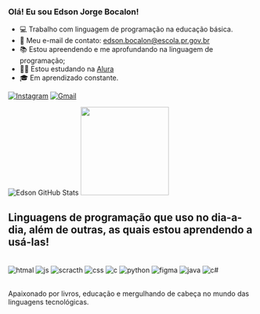 
### Olá! Eu sou Edson Jorge Bocalon!
* 💻 Trabalho com linguagem de programação na educação básica.
* 📧 Meu e-mail de contato: edson.bocalon@escola.pr.gov.br
* 📚 Estou apreendendo e me aprofundando na linguagem de programação;
* 👨‍💻 Estou estudando na [Alura](https://cursos.alura.com.br/edutech)
* 🎓 Em aprendizado constante.

[![Instagram](https://img.shields.io/badge/Instagram-E4405F?style=for-the-badge&logo=instagram&logoColor=white)](https://instagram.com/bocalonedson)
[![Gmail](https://img.shields.io/badge/Gmail-D14836?style=for-the-badge&logo=gmail&logoColor=white)](mailto:edson.bocalon@escola.pr.gov.br)

![Edson GitHub Stats](https://github-readme-stats.vercel.app/api?username=edsonbocalon&theme=blue-green)
<img height="180em" src="https://github-readme-stats.vercel.app/api/top-langs/?username=edsonbocalon&layout=compact&langs_count=7&theme=blue-green">
                                                                                                                        
## Linguagens de programação que uso no dia-a-dia, além de outras, as quais estou aprendendo a usá-las!

<div style="display: inline_block"><br/>
    <img align="center" alt="htmal" src="https://img.shields.io/badge/HTML-E34F26?style=for-the-badge&logo=html5&logoColor=white"/>
    <img align="center" alt="js" src="https://img.shields.io/badge/JavaScript-F7DF1E?style=for-the-badge&logo=javascript&logoColor=black"/>
    <img align="center" alt="scracth" src="https://img.shields.io/badge/Scratch-FF4500?style=for-the-badge&logo=scratch&logoColor=white"/>
    <img align="center" alt="css" src="https://img.shields.io/badge/CSS-239120?&style=for-the-badge&logo=css3&logoColor=white"/>
    <img align="center" alt="c" src="https://img.shields.io/badge/c-00599C?style=for-the-badge&logo=c&logoColor=white"/>
    <img align="center" alt="python" src="https://img.shields.io/badge/Python-3776AB?style=for-the-badge&logo=python&logoColor=white"/>
    <img align="center" alt="figma" src="https://img.shields.io/badge/Figma-F24E1E?style=for-the-badge&logo=figma&logoColor=white"/>
    <img align="center" alt="java" src="https://img.shields.io/badge/Java-ED8B00?style=for-the-badge&logo=openjdk&logoColor=white"/>
    <img align="center" alt="c#" src="https://img.shields.io/badge/C%23-239120?style=for-the-badge&logo=c-sharp&logoColor=white"/> 
  
</div><br/>

Apaixonado por livros, educação e mergulhando de cabeça no mundo das linguagens tecnológicas.
